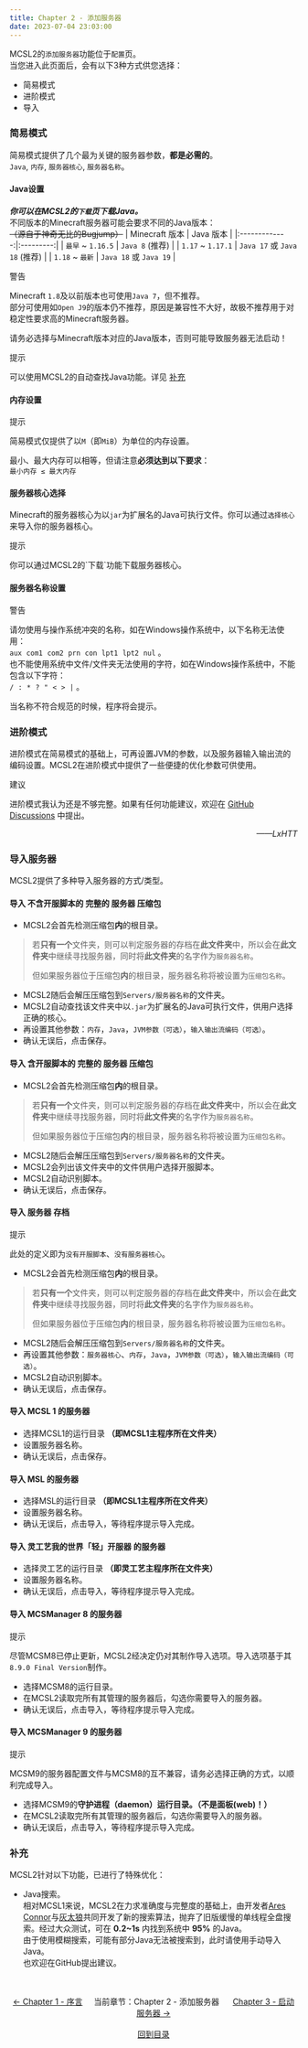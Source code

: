 ```yaml
---
title: Chapter 2 - 添加服务器
date: 2023-07-04 23:03:00
---
```

MCSL2的`添加服务器`功能位于`配置`页。  
当您进入此页面后，会有以下3种方式供您选择：  
 - 简易模式
 - 进阶模式
 - 导入

### 简易模式  
简易模式提供了几个最为关键的服务器参数，**都是必需的**。  
`Java`, `内存`, `服务器核心`, `服务器名称`。  

#### Java设置  
***你可以在MCSL2的`下载`页下载Java。***  
不同版本的Minecraft服务器可能会要求不同的Java版本：  
~~（源自于神奇无比的Bugjump）~~
| Minecraft 版本 | Java 版本 |
|:-------------:|:---------:|
| `最早` ~ `1.16.5` | `Java 8` (推荐) |
| `1.17` ~ `1.17.1` | `Java 17` 或 `Java 18` (推荐) |
| `1.18` ~ `最新` | `Java 18` 或 `Java 19` |  

<div class="custom-block warning">
  <p class="custom-block-title">警告</p>
  <p>
  Minecraft <code>1.8</code>及以前版本也可使用<code>Java 7</code>，但不推荐。
  <br>部分可使用如<code>Open J9</code>的版本仍不推荐，原因是兼容性不大好，故极不推荐用于对稳定性要求高的Minecraft服务器。
  </p>
</div>

请务必选择与Minecraft版本对应的Java版本，否则可能导致服务器无法启动！  
<div class="custom-block tip">
  <p class="custom-block-title">提示</p>
  <p>
  可以使用MCSL2的自动查找Java功能。详见  <a href="/MCSL2Guide/Chapter-2.html#%E8%A1%A5%E5%85%85">补充</a>
  </p>
</div>

#### 内存设置  
<div class="custom-block tip">
  <p class="custom-block-title">提示</p>
  <p>
  简易模式仅提供了以<code>M</code>（即<code>MiB</code>）为单位的内存设置。
  </p>
</div>

最小、最大内存可以相等，但请注意**必须达到以下要求**：  
`最小内存 ≤ 最大内存`

#### 服务器核心选择  
Minecraft的服务器核心为以`jar`为扩展名的Java可执行文件。你可以通过`选择核心`来导入你的服务器核心。  
<div class="custom-block tip">
  <p class="custom-block-title">提示</p>
  <p>
  你可以通过MCSL2的`下载`功能下载服务器核心。
  </p>
</div>

#### 服务器名称设置  
<div class="custom-block warning">
  <p class="custom-block-title">警告</p>
  <p>
  请勿使用与操作系统冲突的名称，如在Windows操作系统中，以下名称无法使用：<br>
  <code>aux</code>&nbsp;
  <code>com1</code>&nbsp;
  <code>com2</code>&nbsp;
  <code>prn</code>&nbsp;
  <code>con</code>&nbsp;
  <code>lpt1</code>&nbsp;
  <code>lpt2</code>&nbsp;
  <code>nul</code>&nbsp;。
  <br>也不能使用系统中文件/文件夹无法使用的字符，如在Windows操作系统中，不能包含以下字符：<br>
  <code>/</code>&nbsp;
  <code>:</code>&nbsp;
  <code>*</code>&nbsp;
  <code>?</code>&nbsp;
  <code>"</code>&nbsp;
  <code><</code>&nbsp;
  <code>></code>&nbsp;
  <code>|</code>&nbsp;。
  </p>
</div>

当名称不符合规范的时候，程序将会提示。

### 进阶模式  
进阶模式在简易模式的基础上，可再设置JVM的参数，以及服务器输入输出流的编码设置。MCSL2在进阶模式中提供了一些便捷的优化参数可供使用。  
<div class="custom-block tip">
  <p class="custom-block-title">建议</p>
  <p>
  进阶模式我认为还是不够完整。如果有任何功能建议，欢迎在
  <a href="https://www.github.com/MCSLTeam/MCSL2/discussions">GitHub Discussions</a>
  中提出。
  </p>
  <p align="right"><i>——LxHTT</i></p>
</div>

### 导入服务器  
MCSL2提供了多种导入服务器的方式/类型。  
#### 导入 不含开服脚本的 完整的 服务器 压缩包  
 - MCSL2会首先检测压缩包**内**的根目录。  
 > 若**只有一个**文件夹，则可以判定服务器的存档在**此文件夹**中，所以会在**此文件夹**中继续寻找服务器，同时将**此文件夹**的名字作为`服务器名称`。  
 >   
 > 但如果服务器位于压缩包**内**的根目录，服务器名称将被设置为`压缩包名称`。  
 - MCSL2随后会解压压缩包到`Servers/服务器名称`的文件夹。  
 - MCSL2自动查找该文件夹中以`.jar`为扩展名的Java可执行文件，供用户选择正确的核心。  
 - 再设置其他参数：`内存`，`Java`，`JVM参数（可选）`，`输入输出流编码（可选）`。  
 - 确认无误后，点击保存。  

#### 导入 含开服脚本的 完整的 服务器 压缩包  
 - MCSL2会首先检测压缩包**内**的根目录。  
 > 若**只有一个**文件夹，则可以判定服务器的存档在**此文件夹**中，所以会在**此文件夹**中继续寻找服务器，同时将**此文件夹**的名字作为`服务器名称`。  
 >   
 > 但如果服务器位于压缩包**内**的根目录，服务器名称将被设置为`压缩包名称`。  
 - MCSL2随后会解压压缩包到`Servers/服务器名称`的文件夹。  
 - MCSL2会列出该文件夹中的文件供用户选择开服脚本。  
 - MCSL2自动识别脚本。
 - 确认无误后，点击保存。  

#### 导入 服务器 存档  
<div class="custom-block tip">
  <p class="custom-block-title">提示</p>
  <p>
  此处的定义即为<code>没有开服脚本</code>、<code>没有服务器核心</code>。
  </p>
</div>

 - MCSL2会首先检测压缩包**内**的根目录。  
 > 若**只有一个**文件夹，则可以判定服务器的存档在**此文件夹**中，所以会在**此文件夹**中继续寻找服务器，同时将**此文件夹**的名字作为`服务器名称`。  
 >   
 > 但如果服务器位于压缩包**内**的根目录，服务器名称将被设置为`压缩包名称`。  
 - MCSL2随后会解压压缩包到`Servers/服务器名称`的文件夹。  
 - 再设置其他参数：`服务器核心`、`内存`，`Java`，`JVM参数（可选）`，`输入输出流编码（可选）`。  
 - MCSL2自动识别脚本。  
 - 确认无误后，点击保存。  

#### 导入 MCSL 1 的服务器  
 - 选择MCSL1的运行目录 **（即MCSL1主程序所在文件夹）**
 - 设置服务器名称。 
 - 确认无误后，点击保存。  

#### 导入 MSL 的服务器  
 - 选择MSL的运行目录 **（即MCSL1主程序所在文件夹）**  
 - 设置服务器名称。 
 - 确认无误后，点击导入，等待程序提示导入完成。  

#### 导入 灵工艺我的世界「轻」开服器 的服务器  
 - 选择灵工艺的运行目录 **（即灵工艺主程序所在文件夹）**  
 - 设置服务器名称。 
 - 确认无误后，点击导入，等待程序提示导入完成。  

#### 导入 MCSManager 8 的服务器  
<div class="custom-block tip">
  <p class="custom-block-title">提示</p>
  <p>
  尽管MCSM8已停止更新，MCSL2经决定仍对其制作导入选项。导入选项基于其<code>8.9.0 Final Version</code>制作。
  </p>
</div>

 - 选择MCSM8的运行目录。
 - 在MCSL2读取完所有其管理的服务器后，勾选你需要导入的服务器。  
 - 确认无误后，点击导入，等待程序提示导入完成。  

#### 导入 MCSManager 9 的服务器  
<div class="custom-block tip">
  <p class="custom-block-title">提示</p>
  <p>
  MCSM9的服务器配置文件与MCSM8的互不兼容，请务必选择正确的方式，以顺利完成导入。
  </p>
</div>

 - 选择MCSM9的**守护进程（daemon）**运行目录。**（不是面板(web)！）**  
 - 在MCSL2读取完所有其管理的服务器后，勾选你需要导入的服务器。  
 - 确认无误后，点击导入，等待程序提示导入完成。  

### 补充
MCSL2针对以下功能，已进行了特殊优化：  
 - Java搜索。  
相对MCSL1来说，MCSL2在力求准确度与完整度的基础上，由开发者<a href="https://www.github.com/AresConnor">Ares Connor</a>与<a href="https://www.github.com/ubby">灰太狼</a>共同开发了新的搜索算法，抛弃了旧版缓慢的单线程全盘搜索。经过大众测试，可在 **0.2~1s** 内找到系统中 **95%** 的Java。  
由于使用模糊搜索，可能有部分Java无法被搜索到，此时请使用手动导入Java。  
也欢迎在GitHub提出建议。

<div>
    <center>
        <br><br>
        <a href="/MCSL2Guide/Chapter-1.html">← Chapter 1 - 序言</a>&nbsp;&nbsp;&nbsp;&nbsp;&nbsp;当前章节：Chapter 2 - 添加服务器&nbsp;&nbsp;&nbsp;&nbsp;&nbsp;
        <a href="/MCSL2Guide/Chapter-3.html">Chapter 3 - 启动服务器 →</a>
        <br><br><a href="/MCSL2Guide">回到目录</a>
    </center>
</div>